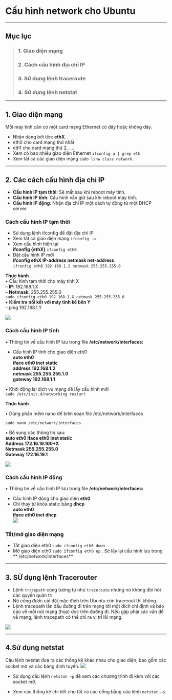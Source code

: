 # Cấu hình network cho Ubuntu

----
## Mục lục
> ### 1. Giao diện mạng
> ### 2. Cách cấu hình địa chỉ IP 
> ### 3. Sử dụng lệnh traceroute
> ### 4. Sử dụng lệnh netstat

----

## 1. Giao diện mạng
Mỗi máy tính cần có một card mạng Ethernet có dây hoặc không dây.  

- Nhận dạng bởi tên: **ethX**.
 - eth0 cho card mạng thứ nhất
 - eth1 cho card mạng thứ 2, ....
- Xem có bao nhiêu giao diện Ethernet
 `ifconfig ­a | grep eth` 
- Xem tất cả các giao diện mạng `sudo lshw ­class network`. 

----
 

## 2. Các cách cấu hình địa chỉ IP
- **Cấu hình IP tạm thời**: Sẽ mất sau khi reboot máy tính.
- **Cấu hình IP tĩnh**: Cấu hình vẫn giữ sau khi reboot máy tính.
- **Cấu hình IP động**: Nhận địa chỉ IP một cách tự động từ một DHCP server.

### Cách cấu hình IP tạm thời
- Sử dụng lệnh ifconfig để đặt địa chỉ IP
- Xem tất cả giao diện mạng `ifconfig -a`  
- Xem cấu hình hiện tại  
**ifconfig {ethX}**
`ifconfig eth0`  
- Đặt cấu hình IP mới  
**ifconfig ethX IP-address netmask net-address**  
`ifconfig eth0 192.168.1.2 netmask 255.255.255.0`  

**Thực hành**  
• Cấu hình tạm thời cho máy tính X  
– **IP**: 192.168.1.X  
– **Netmask**: 255.255.255.0  
`sudo ifconfig eth0 192.168.1.X netmask 255.255.255.0`  
• **Kiểm tra nối kết với máy tính kế bên Y**  
– ping 192.168.1.Y  

![](https://i.imgur.com/cTQb1w5.png)

### Cách cấu hình IP tĩnh
• Thông tin về cấu hình IP lưu trong file **/etc/network/interfaces:**   

- Cấu hình IP tĩnh cho giao diện eth0  
**auto eth0  
iface eth0 inet static  
address 192.168.1.2  
netmask 255.255.255.1.0  
gateway 192.168.1.1**  

• Khởi động lại dịch vụ mạng để lấy cấu hình mới  
`sudo /etc/init.d/networking restart` 
 
**Thực hành**  

• Dùng phần mềm nano để biên soạn file
/etc/network/interfaces  

`sudo nano /etc/network/interfaces`

• Bổ sung các thông tin sau:  
**auto eth0
iface eth0 inet static  
Address 172.16.19.100+X  
Netmask 255.255.255.0  
Gateway 172.16.19.1**

![](https://i.imgur.com/DaKRutS.png)  

### Cách cấu hình IP động
 
• Thông tin về cấu hình IP lưu trong file **/etc/network/interfaces:**  
- Cấu hình IP động cho giao diện **eth0**  
- Chỉ thay từ khóa static bằng **dhcp**  
**auto eth0  
iface eth0 inet dhcp**  
![](https://i.imgur.com/5mG4VsY.png)  

### Tắt/mở giao diện mạng
- Tắt giao diện eth0 `sudo ifconfig eth0 down`  
- Mở giao diện eth0 `sudo Ifconfig eth0 up` . Sẽ lấy lại cấu hình lưu trong ** /etc/network/interfaces** 

----

## 3. SỬ dụng lệnh Tracerouter

- Lệnh `tracepath` cũng tương tự như `traceroute` nhưng nó không đòi hỏi các quyền quản trị. 
- Nó cũng được cài đặt mặc định trên Ubuntu còn tracerout thì không.
- Lệnh tracepath lần dấu đường đi trên mạng tới một đích chỉ định và báo cáo về mỗi nút mạng (hop) dọc trên đường đi. Nếu gặp phải các vấn đề về mạng, lệnh tracepath có thể chỉ ra vị trí lỗi mạng.  

![](https://i.imgur.com/BMzaiJ5.png)

----
## 4.Sử dụng netstat
Câu lệnh netstat đưa ra các thống kê khác nhau cho giao diện, bao gồm các socket mở và các bảng định tuyến.
![](https://i.imgur.com/WmdUoEs.png)

- Sử dụng câu lệnh `netstat –p` để xem các chương trình đi kèm với các socket mở.  

- Xem các thống kê chi tiết cho tất cả các cổng bằng câu lệnh `netstat –s`.





